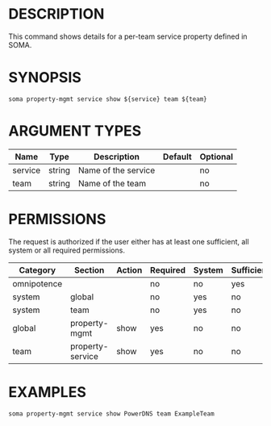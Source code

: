 # DESCRIPTION

This command shows details for a per-team service property defined in
SOMA.

# SYNOPSIS

```
soma property-mgmt service show ${service} team ${team}
```

# ARGUMENT TYPES

Name | Type |     Description   | Default | Optional
 --- |  --- | ----------------- | ------- | --------
service | string | Name of the service | | no
team | string | Name of the team | | no

# PERMISSIONS

The request is authorized if the user either has at least one
sufficient, all system or all required permissions.

Category | Section | Action | Required | System | Sufficient
 ------- | ------- | ------ | -------- | ------ | ----------
omnipotence | | | no | no | yes
system | global | | no | yes | no
system | team | | no | yes | no
global | property-mgmt | show | yes | no | no
team | property-service | show | yes | no | no

# EXAMPLES

```
soma property-mgmt service show PowerDNS team ExampleTeam
```
